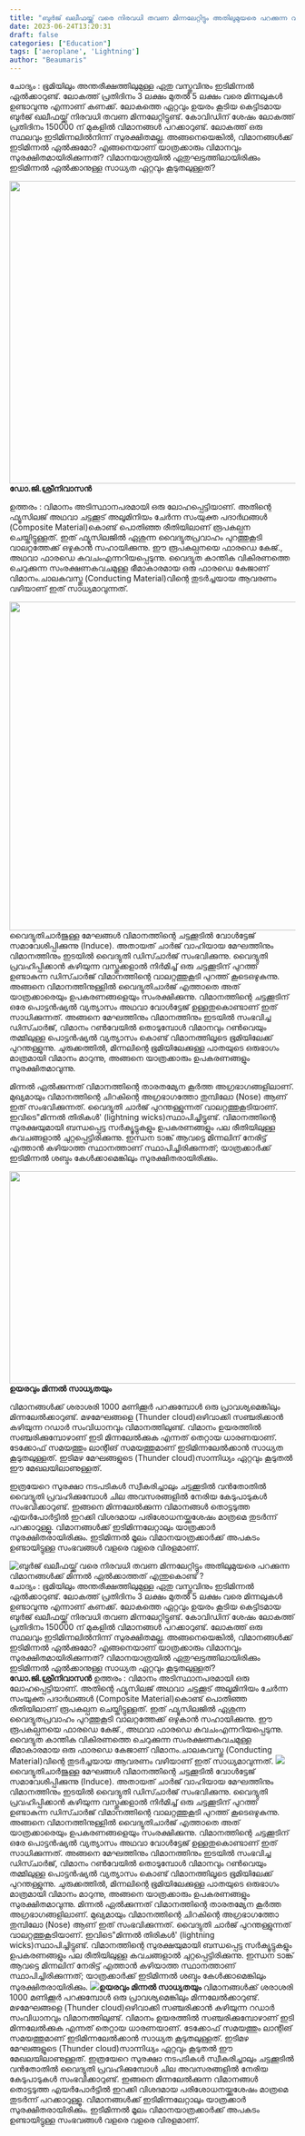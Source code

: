 ```yaml
---
title: "ബുർജ് ഖലീഫയ്ക്ക് വരെ നിരവധി തവണ മിന്നലേറ്റിട്ടും അതിലുമുയരെ പറക്കുന്ന വിമാനങ്ങൾക്ക് മിന്നൽ ഏൽക്കാത്തത് എന്തുകൊണ്ട് ?"
date: 2023-06-24T13:20:31
draft: false
categories: ["Education"]
tags: ['aeroplane', 'Lightning']
author: "Beaumaris"
---
```


ചോദ്യം : ഭൂമിയിലും അന്തരീക്ഷത്തിലുമുള്ള ഏതു വസ്തുവിനും ഇടിമിന്നൽ ഏൽക്കാറുണ്ട്. ലോകത്ത് പ്രതിദിനം 3 ലക്ഷം മുതൽ 5 ലക്ഷം വരെ മിന്നലുകൾ ഉണ്ടാവുന്നു എന്നാണ് കണക്ക്. ലോകത്തെ ഏറ്റവും ഉയരം കൂടിയ കെട്ടിടമായ ബുർജ് ഖലീഫയ്ക്ക് നിരവധി തവണ മിന്നലേറ്റിട്ടുണ്ട്. കോവിഡിന് ശേഷം ലോകത്ത് പ്രതിദിനം 150000 ന് മുകളിൽ വിമാനങ്ങൾ പറക്കാറുണ്ട്. ലോകത്ത് ഒരു സ്ഥലവും ഇടിമിന്നലിൽനിന്ന് സുരക്ഷിതമല്ല. അങ്ങനെയെങ്കിൽ, വിമാനങ്ങൾക്ക് ഇടിമിന്നൽ ഏൽക്കുമോ? എങ്ങനെയാണ് യാത്രക്കാരും വിമാനവും സുരക്ഷിതമായിരിക്കുന്നത്? വിമാനയാത്രയിൽ ഏതുഘട്ടത്തിലായിരിക്കും ഇടിമിന്നൽ ഏൽക്കാനുള്ള സാധ്യത ഏറ്റവും കൂടുതലുള്ളത്?

<strong><a href="https://cdn.boolokam.com/articles/2023/06/QDDD-1.jpg"><img class="size-large wp-image-400809 aligncenter" src="https://cdn.boolokam.com/articles/2023/06/QDDD-1-1024x682.jpg" alt="" width="800" height="533" /></a>ഡോ.ജി.ശ്രീനിവാസൻ</strong>

ഉത്തരം : വിമാനം അടിസ്ഥാനപരമായി ഒരു ലോഹപ്പെട്ടിയാണ്. അതിന്റെ ഫ്യൂസിലജ് അഥവാ ചട്ടക്കൂട് അലൂമിനിയം ചേർന്ന സംയുക്ത പദാർഥങ്ങൾ (Composite Material)കൊണ്ട് പൊതിഞ്ഞ രീതിയിലാണ് രൂപകല്പന ചെയ്തിട്ടുള്ളത്. ഇത് ഫ്യൂസിലജിൽ ഏശുന്ന വൈദ്യുതപ്രവാഹം പുറത്തുകൂടി വാലറ്റത്തേക്ക് ഒഴുകാൻ സഹായിക്കുന്നു. ഈ രൂപകല്പനയെ ഫാരഡെ കേജ്., അഥവാ ഫാരഡെ കവചംഎന്നറിയപ്പെടുന്നു. വൈദ്യുത കാന്തിക വികിരണത്തെ ചെറുക്കുന്ന സംരക്ഷണകവചമുള്ള ഭീമാകാരമായ ഒരു ഫാരഡെ കേജാണ് വിമാനം.ചാലകവസ്തു (Conducting Material)വിന്റെ തുടർച്ചയായ ആവരണം വഴിയാണ് ഇത് സാധ്യമാവുന്നത്.

<a href="https://cdn.boolokam.com/articles/2023/06/FFF.png"><img class="size-large wp-image-400810 aligncenter" src="https://cdn.boolokam.com/articles/2023/06/FFF.png" alt="" width="630" height="579" /></a> വൈദ്യുതിചാർജുള്ള മേഘങ്ങൾ വിമാനത്തിന്റെ ചട്ടക്കൂടിൽ വോൾട്ടേജ് സമാവേശിപ്പിക്കുന്നു (Induce). അതായത് ചാർജ് വാഹിയായ മേഘത്തിനും വിമാനത്തിനും ഇടയിൽ വൈദ്യുതി ഡിസ്ചാർജ് സംഭവിക്കുന്നു. വൈദ്യുതി പ്രവഹിപ്പിക്കാൻ കഴിയുന്ന വസ്തുക്കളാൽ നിർമിച്ച് ഒരു ചട്ടക്കൂടിന് പുറത്ത് ഉണ്ടാകുന്ന ഡിസ്ചാർജ് വിമാനത്തിന്റെ വാലറ്റത്തുകൂടി പുറത്ത് കൂടെഒഴുകുന്നു. അങ്ങനെ വിമാനത്തിനുള്ളിൽ വൈദ്യുതിചാർജ് എത്താതെ അത് യാത്രക്കാരെയും ഉപകരണങ്ങളെയും സംരക്ഷിക്കുന്നു. വിമാനത്തിന്റെ ചട്ടക്കൂടിന് ഒരേ പൊട്ടൻഷ്യൽ വ്യത്യാസം അഥവാ വോൾട്ടേജ് ഉള്ളതുകൊണ്ടാണ് ഇത് സാധിക്കുന്നത്. അങ്ങനെ മേഘത്തിനും വിമാനത്തിനും ഇടയിൽ സംഭവിച്ച ഡിസ്ചാർജ്, വിമാനം റൺവേയിൽ തൊടുമ്പോൾ വിമാനവും റൺവെയും തമ്മിലുള്ള പൊട്ടൻഷ്യൽ വ്യത്യാസം കൊണ്ട് വിമാനത്തിലൂടെ ഭൂമിയിലേക്ക് പുറന്തള്ളുന്നു. ചുരുക്കത്തിൽ, മിന്നലിന്റെ ഭൂമിയിലേക്കുള്ള പാതയുടെ ഒരുഭാഗം മാത്രമായി വിമാനം മാറുന്നു, അങ്ങനെ യാത്രക്കാരും ഉപകരണങ്ങളും സുരക്ഷിതമാവുന്നു.

മിന്നൽ ഏൽക്കുന്നത് വിമാനത്തിന്റെ താരതമ്യേന കൂർത്ത അഗ്രഭാഗങ്ങളിലാണ്. മുഖ്യമായും വിമാനത്തിന്റെ ചിറകിന്റെ അഗ്രഭാഗത്തോ തുമ്പിലോ (Nose) ആണ് ഇത് സംഭവിക്കുന്നത്. വൈദ്യുതി ചാർജ് പുറന്തള്ളുന്നത് വാലറ്റത്തുകൂടിയാണ്. ഇവിടെ"മിന്നൽ തിരികൾ' (lightning wicks)സ്ഥാപിച്ചിട്ടുണ്ട്. വിമാനത്തിന്റെ സുരക്ഷയുമായി ബന്ധപ്പെട്ട സർക്യൂട്ടുകളും ഉപകരണങ്ങളും പല രീതിയിലുള്ള കവചങ്ങളാൽ ചുറ്റപ്പെട്ടിരിക്കുന്നു. ഇന്ധന ടാങ്ക് ആവട്ടെ മിന്നലിന് നേരിട്ട് എത്താൻ കഴിയാത്ത സ്ഥാനത്താണ് സ്ഥാപിച്ചിരിക്കുന്നത്; യാത്രക്കാർക്ക് ഇടിമിന്നൽ ശബ്ദം കേൾക്കാമെങ്കിലും സുരക്ഷിതരായിരിക്കും.

<strong><a href="https://cdn.boolokam.com/articles/2023/06/FFFWFF.png"><img class="wp-image-400811 aligncenter" src="https://cdn.boolokam.com/articles/2023/06/FFFWFF.png" alt="" width="791" height="374" /></a>ഉയരവും മിന്നൽ സാധ്യതയും</strong>

വിമാനങ്ങൾക്ക് ശരാശരി 1000 മണിക്കൂർ പറക്കുമ്പോൾ ഒരു പ്രാവശ്യമെങ്കിലും മിന്നലേൽക്കാറുണ്ട്. മഴമേഘങ്ങളെ (Thunder cloud)ഒഴിവാക്കി സഞ്ചരിക്കാൻ കഴിയുന്ന റഡാർ സംവിധാനവും വിമാനത്തിലുണ്ട്. വിമാനം ഉയരത്തിൽ സഞ്ചരിക്കുമ്പോഴാണ് ഇടി മിന്നലേൽക്കുക എന്നത് തെറ്റായ ധാരണയാണ്. ടേക്കോഫ് സമയത്തും ലാന്റിങ് സമയത്തുമാണ് ഇടിമിന്നലേൽക്കാൻ സാധ്യത കൂടുതലുള്ളത്. ഇടിമഴ മേഘങ്ങളുടെ (Thunder cloud)സാന്നിധ്യം ഏറ്റവും കൂടുതൽ ഈ മേഖലയിലാണുള്ളത്.

ഇത്രയേറെ സുരക്ഷാ നടപടികൾ സ്വീകരിച്ചാലും ചട്ടക്കൂടിൽ വൻതോതിൽ വൈദ്യുതി പ്രവഹിക്കുമ്പോൾ ചില അവസരങ്ങളിൽ നേരിയ കേടുപാടുകൾ സംഭവിക്കാറുണ്ട്. ഇങ്ങനെ മിന്നലേൽക്കുന്ന വിമാനങ്ങൾ തൊട്ടടുത്ത എയർപോർട്ടിൽ ഇറക്കി വിശദമായ പരിശോധനയ്ക്കുശേഷം മാത്രമെ തുടർന്ന് പറക്കാറുള്ളൂ. വിമാനങ്ങള്‍ക്ക് ഇടിമിന്നലേറ്റാലും യാത്രക്കാര്‍ സുരക്ഷിതരായിരിക്കും. ഇടിമിന്നല്‍ മൂലം വിമാനയാത്രക്കാര്‍ക്ക് അപകടം ഉണ്ടായിട്ടുള്ള സംഭവങ്ങള്‍ വളരെ വളരെ വിരളമാണ്.


![ബുർജ് ഖലീഫയ്ക്ക് വരെ നിരവധി തവണ മിന്നലേറ്റിട്ടും അതിലുമുയരെ പറക്കുന്ന വിമാനങ്ങൾക്ക് മിന്നൽ ഏൽക്കാത്തത് എന്തുകൊണ്ട് ?](https://cdn.boolokam.com/articles/2023/06/QDDD-1-1024x682.jpg)ചോദ്യം : ഭൂമിയിലും അന്തരീക്ഷത്തിലുമുള്ള ഏതു വസ്തുവിനും ഇടിമിന്നൽ ഏൽക്കാറുണ്ട്. ലോകത്ത് പ്രതിദിനം 3 ലക്ഷം മുതൽ 5 ലക്ഷം വരെ മിന്നലുകൾ ഉണ്ടാവുന്നു എന്നാണ് കണക്ക്. ലോകത്തെ ഏറ്റവും ഉയരം കൂടിയ കെട്ടിടമായ ബുർജ് ഖലീഫയ്ക്ക് നിരവധി തവണ മിന്നലേറ്റിട്ടുണ്ട്. കോവിഡിന് ശേഷം ലോകത്ത് പ്രതിദിനം 150000 ന് മുകളിൽ വിമാനങ്ങൾ പറക്കാറുണ്ട്. ലോകത്ത് ഒരു സ്ഥലവും ഇടിമിന്നലിൽനിന്ന് സുരക്ഷിതമല്ല. അങ്ങനെയെങ്കിൽ, വിമാനങ്ങൾക്ക് ഇടിമിന്നൽ ഏൽക്കുമോ? എങ്ങനെയാണ് യാത്രക്കാരും വിമാനവും സുരക്ഷിതമായിരിക്കുന്നത്? വിമാനയാത്രയിൽ ഏതുഘട്ടത്തിലായിരിക്കും ഇടിമിന്നൽ ഏൽക്കാനുള്ള സാധ്യത ഏറ്റവും കൂടുതലുള്ളത്? **[](https://cdn.boolokam.com/articles/2023/06/QDDD-1.jpg)ഡോ.ജി.ശ്രീനിവാസൻ** ഉത്തരം : വിമാനം അടിസ്ഥാനപരമായി ഒരു ലോഹപ്പെട്ടിയാണ്. അതിന്റെ ഫ്യൂസിലജ് അഥവാ ചട്ടക്കൂട് അലൂമിനിയം ചേർന്ന സംയുക്ത പദാർഥങ്ങൾ (Composite Material)കൊണ്ട് പൊതിഞ്ഞ രീതിയിലാണ് രൂപകല്പന ചെയ്തിട്ടുള്ളത്. ഇത് ഫ്യൂസിലജിൽ ഏശുന്ന വൈദ്യുതപ്രവാഹം പുറത്തുകൂടി വാലറ്റത്തേക്ക് ഒഴുകാൻ സഹായിക്കുന്നു. ഈ രൂപകല്പനയെ ഫാരഡെ കേജ്., അഥവാ ഫാരഡെ കവചംഎന്നറിയപ്പെടുന്നു. വൈദ്യുത കാന്തിക വികിരണത്തെ ചെറുക്കുന്ന സംരക്ഷണകവചമുള്ള ഭീമാകാരമായ ഒരു ഫാരഡെ കേജാണ് വിമാനം.ചാലകവസ്തു (Conducting Material)വിന്റെ തുടർച്ചയായ ആവരണം വഴിയാണ് ഇത് സാധ്യമാവുന്നത്. [![](https://cdn.boolokam.com/articles/2023/06/FFF.png)](https://cdn.boolokam.com/articles/2023/06/FFF.png) വൈദ്യുതിചാർജുള്ള മേഘങ്ങൾ വിമാനത്തിന്റെ ചട്ടക്കൂടിൽ വോൾട്ടേജ് സമാവേശിപ്പിക്കുന്നു (Induce). അതായത് ചാർജ് വാഹിയായ മേഘത്തിനും വിമാനത്തിനും ഇടയിൽ വൈദ്യുതി ഡിസ്ചാർജ് സംഭവിക്കുന്നു. വൈദ്യുതി പ്രവഹിപ്പിക്കാൻ കഴിയുന്ന വസ്തുക്കളാൽ നിർമിച്ച് ഒരു ചട്ടക്കൂടിന് പുറത്ത് ഉണ്ടാകുന്ന ഡിസ്ചാർജ് വിമാനത്തിന്റെ വാലറ്റത്തുകൂടി പുറത്ത് കൂടെഒഴുകുന്നു. അങ്ങനെ വിമാനത്തിനുള്ളിൽ വൈദ്യുതിചാർജ് എത്താതെ അത് യാത്രക്കാരെയും ഉപകരണങ്ങളെയും സംരക്ഷിക്കുന്നു. വിമാനത്തിന്റെ ചട്ടക്കൂടിന് ഒരേ പൊട്ടൻഷ്യൽ വ്യത്യാസം അഥവാ വോൾട്ടേജ് ഉള്ളതുകൊണ്ടാണ് ഇത് സാധിക്കുന്നത്. അങ്ങനെ മേഘത്തിനും വിമാനത്തിനും ഇടയിൽ സംഭവിച്ച ഡിസ്ചാർജ്, വിമാനം റൺവേയിൽ തൊടുമ്പോൾ വിമാനവും റൺവെയും തമ്മിലുള്ള പൊട്ടൻഷ്യൽ വ്യത്യാസം കൊണ്ട് വിമാനത്തിലൂടെ ഭൂമിയിലേക്ക് പുറന്തള്ളുന്നു. ചുരുക്കത്തിൽ, മിന്നലിന്റെ ഭൂമിയിലേക്കുള്ള പാതയുടെ ഒരുഭാഗം മാത്രമായി വിമാനം മാറുന്നു, അങ്ങനെ യാത്രക്കാരും ഉപകരണങ്ങളും സുരക്ഷിതമാവുന്നു. മിന്നൽ ഏൽക്കുന്നത് വിമാനത്തിന്റെ താരതമ്യേന കൂർത്ത അഗ്രഭാഗങ്ങളിലാണ്. മുഖ്യമായും വിമാനത്തിന്റെ ചിറകിന്റെ അഗ്രഭാഗത്തോ തുമ്പിലോ (Nose) ആണ് ഇത് സംഭവിക്കുന്നത്. വൈദ്യുതി ചാർജ് പുറന്തള്ളുന്നത് വാലറ്റത്തുകൂടിയാണ്. ഇവിടെ"മിന്നൽ തിരികൾ' (lightning wicks)സ്ഥാപിച്ചിട്ടുണ്ട്. വിമാനത്തിന്റെ സുരക്ഷയുമായി ബന്ധപ്പെട്ട സർക്യൂട്ടുകളും ഉപകരണങ്ങളും പല രീതിയിലുള്ള കവചങ്ങളാൽ ചുറ്റപ്പെട്ടിരിക്കുന്നു. ഇന്ധന ടാങ്ക് ആവട്ടെ മിന്നലിന് നേരിട്ട് എത്താൻ കഴിയാത്ത സ്ഥാനത്താണ് സ്ഥാപിച്ചിരിക്കുന്നത്; യാത്രക്കാർക്ക് ഇടിമിന്നൽ ശബ്ദം കേൾക്കാമെങ്കിലും സുരക്ഷിതരായിരിക്കും. **[![](https://cdn.boolokam.com/articles/2023/06/FFFWFF.png)](https://cdn.boolokam.com/articles/2023/06/FFFWFF.png)ഉയരവും മിന്നൽ സാധ്യതയും** വിമാനങ്ങൾക്ക് ശരാശരി 1000 മണിക്കൂർ പറക്കുമ്പോൾ ഒരു പ്രാവശ്യമെങ്കിലും മിന്നലേൽക്കാറുണ്ട്. മഴമേഘങ്ങളെ (Thunder cloud)ഒഴിവാക്കി സഞ്ചരിക്കാൻ കഴിയുന്ന റഡാർ സംവിധാനവും വിമാനത്തിലുണ്ട്. വിമാനം ഉയരത്തിൽ സഞ്ചരിക്കുമ്പോഴാണ് ഇടി മിന്നലേൽക്കുക എന്നത് തെറ്റായ ധാരണയാണ്. ടേക്കോഫ് സമയത്തും ലാന്റിങ് സമയത്തുമാണ് ഇടിമിന്നലേൽക്കാൻ സാധ്യത കൂടുതലുള്ളത്. ഇടിമഴ മേഘങ്ങളുടെ (Thunder cloud)സാന്നിധ്യം ഏറ്റവും കൂടുതൽ ഈ മേഖലയിലാണുള്ളത്. ഇത്രയേറെ സുരക്ഷാ നടപടികൾ സ്വീകരിച്ചാലും ചട്ടക്കൂടിൽ വൻതോതിൽ വൈദ്യുതി പ്രവഹിക്കുമ്പോൾ ചില അവസരങ്ങളിൽ നേരിയ കേടുപാടുകൾ സംഭവിക്കാറുണ്ട്. ഇങ്ങനെ മിന്നലേൽക്കുന്ന വിമാനങ്ങൾ തൊട്ടടുത്ത എയർപോർട്ടിൽ ഇറക്കി വിശദമായ പരിശോധനയ്ക്കുശേഷം മാത്രമെ തുടർന്ന് പറക്കാറുള്ളൂ. വിമാനങ്ങള്‍ക്ക് ഇടിമിന്നലേറ്റാലും യാത്രക്കാര്‍ സുരക്ഷിതരായിരിക്കും. ഇടിമിന്നല്‍ മൂലം വിമാനയാത്രക്കാര്‍ക്ക് അപകടം ഉണ്ടായിട്ടുള്ള സംഭവങ്ങള്‍ വളരെ വളരെ വിരളമാണ്.
